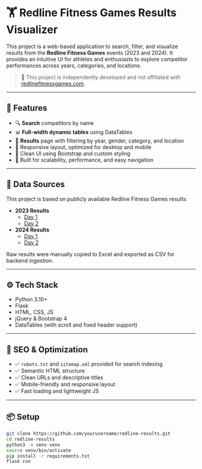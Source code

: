# 🏋️ Redline Fitness Games Results Visualizer

This project is a web-based application to search, filter, and visualize results from the **Redline Fitness Games** events (2023 and 2024). It provides an intuitive UI for athletes and enthusiasts to explore competitor performances across years, categories, and locations.

> 🔗 This project is independently developed and not affiliated with [redlinefitnessgames.com](https://redlinefitnessgames.com/).

---

## 🚀 Features

- 🔍 **Search** competitors by name
- 📊 **Full-width dynamic tables** using DataTables
- 📁 **Results** page with filtering by year, gender, category, and location
- 📱 Responsive layout, optimized for desktop and mobile
- 💾 Clean UI using Bootstrap and custom styling
- 🎯 Built for scalability, performance, and easy navigation

---

## 📂 Data Sources

This project is based on publicly available Redline Fitness Games results:

- **2023 Results**
  - [Day 1](https://runnersunite.racetecresults.com/results.aspx?CId=16634&RId=1216)
  - [Day 2](https://runnersunite.racetecresults.com/results.aspx?CId=16634&RId=1217)
- **2024 Results**
  - [Day 1](https://runnersunite.racetecresults.com/results.aspx?CId=16634&RId=1251)
  - [Day 2](https://runnersunite.racetecresults.com/results.aspx?CId=16634&RId=1252)

Raw results were manually copied to Excel and exported as CSV for backend ingestion.

---

## ⚙️ Tech Stack

- Python 3.10+
- Flask
- HTML, CSS, JS
- jQuery & Bootstrap 4
- DataTables (with scroll and fixed header support)

---

## 🧠 SEO & Optimization

- ✅ `robots.txt` and `sitemap.xml` provided for search indexing
- ✅ Semantic HTML structure
- ✅ Clean URLs and descriptive titles
- ✅ Mobile-friendly and responsive layout
- ✅ Fast loading and lightweight JS

---

## 📦 Setup

```bash
git clone https://github.com/yourusername/redline-results.git
cd redline-results
python3 -m venv venv
source venv/bin/activate
pip install -r requirements.txt
flask run
